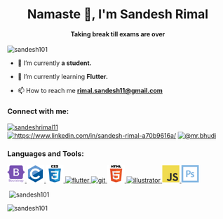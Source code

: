 <h1 align="center">Namaste 🙏, I'm Sandesh Rimal</h1>
<h4 align="center">Taking break till exams are over</h4>
<p align="left"> <img src="https://komarev.com/ghpvc/?username=sandesh101&label=Profile%20views&color=0e75b6&theme=dracula" alt="sandesh101" /> </p>

- 🔭 I’m currently **a student.**

- 🌱 I’m currently learning **Flutter.**

- 📫 How to reach me **rimal.sandesh11@gmail.com**

<h3 align="left">Connect with me:</h3>
<p align="left">
<a href="https://twitter.com/sandeshrimal11" target="blank"><img align="center" src="https://raw.githubusercontent.com/rahuldkjain/github-profile-readme-generator/master/src/images/icons/Social/twitter.svg" alt="sandeshrimal11" height="30" width="40" /></a>
<a href="https://linkedin.com/in/https://www.linkedin.com/in/sandesh-rimal-a70b9616a/" target="blank"><img align="center" src="https://raw.githubusercontent.com/rahuldkjain/github-profile-readme-generator/master/src/images/icons/Social/linked-in-alt.svg" alt="https://www.linkedin.com/in/sandesh-rimal-a70b9616a/" height="30" width="40" /></a>
<a href="https://instagram.com/@mr.bhudi" target="blank"><img align="center" src="https://raw.githubusercontent.com/rahuldkjain/github-profile-readme-generator/master/src/images/icons/Social/instagram.svg" alt="@mr.bhudi" height="30" width="40" /></a>
</p>

<h3 align="left">Languages and Tools:</h3>
<p align="left"> <a href="https://getbootstrap.com" target="_blank" rel="noreferrer"> <img src="https://raw.githubusercontent.com/devicons/devicon/master/icons/bootstrap/bootstrap-plain-wordmark.svg" alt="bootstrap" width="40" height="40"/> </a> <a href="https://www.cprogramming.com/" target="_blank" rel="noreferrer"> <img src="https://raw.githubusercontent.com/devicons/devicon/master/icons/c/c-original.svg" alt="c" width="40" height="40"/> </a> <a href="https://www.w3schools.com/css/" target="_blank" rel="noreferrer"> <img src="https://raw.githubusercontent.com/devicons/devicon/master/icons/css3/css3-original-wordmark.svg" alt="css3" width="40" height="40"/> </a> <a href="https://flutter.dev" target="_blank" rel="noreferrer"> <img src="https://www.vectorlogo.zone/logos/flutterio/flutterio-icon.svg" alt="flutter" width="40" height="40"/> </a> <a href="https://git-scm.com/" target="_blank" rel="noreferrer"> <img src="https://www.vectorlogo.zone/logos/git-scm/git-scm-icon.svg" alt="git" width="40" height="40"/> </a> <a href="https://www.w3.org/html/" target="_blank" rel="noreferrer"> <img src="https://raw.githubusercontent.com/devicons/devicon/master/icons/html5/html5-original-wordmark.svg" alt="html5" width="40" height="40"/> </a> <a href="https://www.adobe.com/in/products/illustrator.html" target="_blank" rel="noreferrer"> <img src="https://www.vectorlogo.zone/logos/adobe_illustrator/adobe_illustrator-icon.svg" alt="illustrator" width="40" height="40"/> </a> <a href="https://developer.mozilla.org/en-US/docs/Web/JavaScript" target="_blank" rel="noreferrer"> <img src="https://raw.githubusercontent.com/devicons/devicon/master/icons/javascript/javascript-original.svg" alt="javascript" width="40" height="40"/> </a> <a href="https://www.photoshop.com/en" target="_blank" rel="noreferrer"> <img src="https://raw.githubusercontent.com/devicons/devicon/master/icons/photoshop/photoshop-line.svg" alt="photoshop" width="40" height="40"/> </a> </p>

<p>&nbsp;<img align="center" src="https://github-readme-stats.vercel.app/api?username=sandesh101&show_icons=true&locale=en&theme=dracula" alt="sandesh101" /></p>

<p><img align="left" src="https://github-readme-stats.vercel.app/api/top-langs?username=sandesh101&show_icons=true&locale=en&layout=compact&theme=dracula" alt="sandesh101" /></p>


